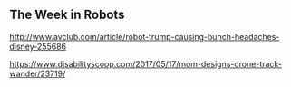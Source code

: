 ## The Week in Robots

http://www.avclub.com/article/robot-trump-causing-bunch-headaches-disney-255686

https://www.disabilityscoop.com/2017/05/17/mom-designs-drone-track-wander/23719/
